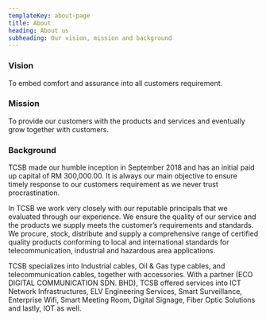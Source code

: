 ```yaml
---
templateKey: about-page
title: About
heading: About us
subheading: Our vision, mission and background
---
```

### Vision

To embed comfort and assurance into all customers requirement. 

### Mission

To provide our customers with the products and services and eventually grow together with customers.

### Background

TCSB made our humble inception in September 2018 and has an initial paid up capital of RM 300,000.00. It is always our main objective to ensure timely response to our customers requirement as we never trust procrastination.

In TCSB we work very closely with our reputable principals that we evaluated through our experience. We ensure the quality of our service and the products we supply meets the customer’s requirements and standards. We procure, stock, distribute and supply a comprehensive range of certified quality products conforming to local and international standards for telecommunication, industrial and hazardous area applications. 

TCSB specializes into Industrial cables, Oil & Gas type cables, and telecommunication cables, together with accessories. With a partner (ECO DIGITAL COMMUNICATION SDN. BHD), TCSB offered services into ICT Network Infrastructures, ELV Engineering Services, Smart Surveillance, Enterprise Wifi, Smart Meeting Room, Digital Signage, Fiber Optic Solutions and lastly, IOT as well. 